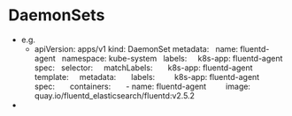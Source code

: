 # DaemonSets
- e.g.
	- apiVersion: apps/v1
	  kind: DaemonSet
	  metadata:
	    name: fluentd-agent
	    namespace: kube-system
	    labels:
	      k8s-app: fluentd-agent
	  spec:
	    selector:
	      matchLabels:
	        k8s-app: fluentd-agent
	    template:
	      metadata:
	        labels:
	          k8s-app: fluentd-agent
	      spec:
	        containers:
	        - name: fluentd-agent
	          image: quay.io/fluentd_elasticsearch/fluentd:v2.5.2
-